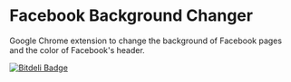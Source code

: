 Facebook Background Changer
=========================

Google Chrome extension to change the background of Facebook pages and the color of Facebook's header.


[![Bitdeli Badge](https://d2weczhvl823v0.cloudfront.net/dan-silver/facebookbackgroundchanger/trend.png)](https://bitdeli.com/free "Bitdeli Badge")

